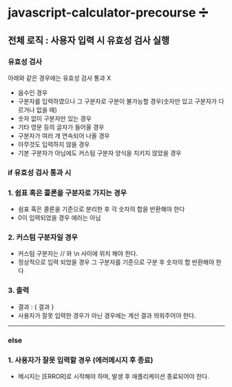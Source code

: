 # javascript-calculator-precourse ➗

## 전체 로직 : 사용자 입력 시 유효성 검사 실행

### 유효성 검사

아래와 같은 경우에는 유효성 검사 통과 X

-   음수인 경우
-   구분자를 입력하였으나 그 구분자로 구분이 불가능할 경우(숫자만 있고 구분자가 다르거나 없을 때)
-   숫자 없이 구분자만 있는 경우
-   기타 영문 등의 글자가 들어올 경우
-   구분자가 여러 개 연속되어 나올 경우
-   아무것도 입력하지 않을 경우
-   기본 구분자가 아님에도 커스텀 구분자 양식을 지키지 않았을 경우

### if 유효성 검사 통과 시

### 1. 쉼표 혹은 콜론을 구분자로 가지는 경우

-   쉼표 혹은 콜론을 기준으로 분리한 후 각 숫자의 합을 반환해야 한다
-   0이 입력되었을 경우 에러는 아님

### 2. 커스텀 구분자일 경우

-   커스텀 구분자는 // 와 \n 사이에 위치 해야 한다.
-   정상적으로 입력 되었을 경우 그 구분자를 기준으로 구분 후 숫자의 합 반환해야 한다

### 3. 출력

-   결과 : { 결과 }
-   사용자가 잘못 입력한 경우가 아닌 경우에는 계산 결과 띄워주어야 한다.

---

### else

### 1. 사용자가 잘못 입력할 경우 (에러메시지 후 종료)

-   메시지는 [ERROR]로 시작해야 하며, 발생 후 애플리케이션 종료되어야 한다.
